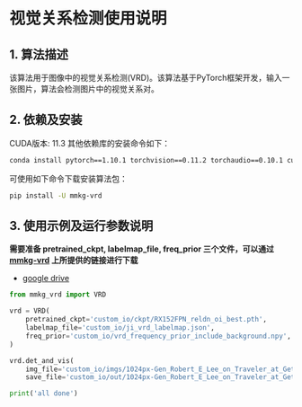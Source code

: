 # 视觉关系检测使用说明

## 1. 算法描述
该算法用于图像中的视觉关系检测(VRD)。该算法基于PyTorch框架开发，输入一张图片，算法会检测图片中的视觉关系对。

## 2. 依赖及安装

CUDA版本: 11.3
其他依赖库的安装命令如下：

```bash
conda install pytorch==1.10.1 torchvision==0.11.2 torchaudio==0.10.1 cudatoolkit=11.3 -c pytorch -c conda-forge
```

可使用如下命令下载安装算法包：
```bash
pip install -U mmkg-vrd
```

## 3. 使用示例及运行参数说明

**需要准备 pretrained_ckpt, labelmap_file, freq_prior 三个文件，可以通过 [mmkg-vrd](https://github.com/xu7yue/mmkg-vrd) 上所提供的链接进行下载**
* [google drive](https://drive.google.com/file/d/1_GE1K_hJ9-FU8p8MWfcDYbgFT3MCabwN/view?usp=share_link)

```python
from mmkg_vrd import VRD

vrd = VRD(
    pretrained_ckpt='custom_io/ckpt/RX152FPN_reldn_oi_best.pth',
    labelmap_file='custom_io/ji_vrd_labelmap.json', 
    freq_prior='custom_io/vrd_frequency_prior_include_background.npy', 
)

vrd.det_and_vis(
    img_file='custom_io/imgs/1024px-Gen_Robert_E_Lee_on_Traveler_at_Gettysburg_Pa.jpg',
    save_file='custom_io/out/1024px-Gen_Robert_E_Lee_on_Traveler_at_Gettysburg_Pa.reldn_relation.jpg')

print('all done')

```
